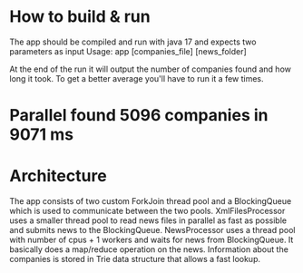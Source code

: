 # How to build & run
The app should be compiled and run with java 17 and expects two parameters as input
Usage: app [companies_file] [news_folder]

At the end of the run it will output the number of companies found and how long it took. To get a better average you'll have to run it a few times.
# Parallel found 5096 companies in 9071 ms

# Architecture
The app consists of two custom ForkJoin thread pool and a BlockingQueue which is used to communicate between the two pools.
XmlFilesProcessor uses a smaller thread pool to read news files in parallel as fast as possible and submits news to the BlockingQueue.
NewsProcessor uses a thread pool with number of cpus + 1 workers and waits for news from BlockingQueue. It basically does a map/reduce operation on the news.
Information about the companies is stored in Trie data structure that allows a fast lookup.
